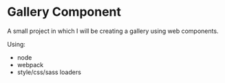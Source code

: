 # Gallery Component

A small project in which I will be creating a gallery using web components.

Using:
- node
- webpack
- style/css/sass loaders